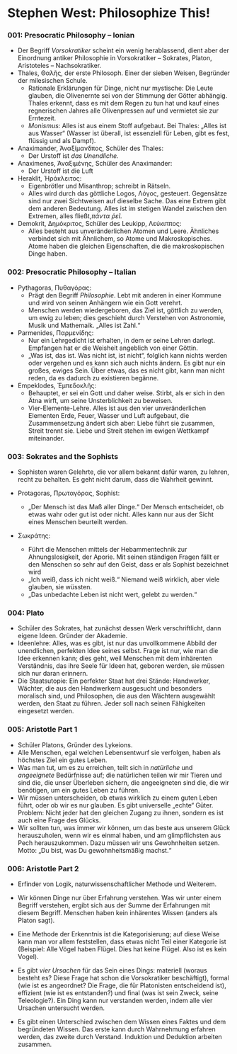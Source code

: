 # Stephen West: Philosophize This!

### 001: Presocratic Philosophy – Ionian

* Der Begriff _Vorsokratiker_ scheint ein wenig herablassend, dient aber der Einordnung antiker Philosophie in Vorsokratiker – Sokrates, Platon, Aristoteles – Nachsokratiker.
* Thales, Θαλῆς, der erste Philosoph. Einer der sieben Weisen, Begründer der milesischen Schule.
  * Rationale Erklärungen für Dinge, nicht nur mystische: Die Leute glauben, die Olivenernte sei von der Stimmung der Götter abhängig. Thales erkennt, dass es mit dem Regen zu tun hat und kauf eines regnerischen Jahres alle Olivenpressen auf und vermietet sie zur Erntezeit.
  * _Monismus:_ Alles ist aus einem Stoff aufgebaut. Bei Thales: „Alles ist aus Wasser“ (Wasser ist überall, ist essenziell für Leben, gibt es fest, flüssig und als Dampf).
* Anaximander, Ἀναξίμανδπος, Schüler des Thales:
  * Der Urstoff ist _das Unendliche._
* Anaximenes, Ἀναξιμένης, Schüler des Anaximander:
  * Der Urstoff ist die Luft
* Heraklit, Ἡράκλειτος:
  * Eigenbrötler und Misanthrop; schreibt in Rätseln.
  * Alles wird durch das göttliche Logos, Λόγος, gesteuert. Gegensätze sind nur zwei Sichtweisen auf dieselbe Sache. Das eine Extrem gibt dem anderen Bedeutung. Alles ist im stetigen Wandel zwischen den Extremen, alles fließt,_πάντα ῥεῖ._
* Demokrit, Δημόκριτος, Schüler des Leukipp, Λεύκιππος:
  * Alles besteht aus unveränderlichen Atomen und Leere. Ähnliches verbindet sich mit Ähnlichem, so Atome und Makroskopisches. Atome haben die gleichen Eigenschaften, die die makroskopischen Dinge haben.

### 002: Presocratic Philosophy – Italian

* Pythagoras, Πυθαγόρας:
  * Prägt den Begriff _Philosophie_. Lebt mit anderen in einer Kommune und wird von seinen Anhängern wie ein Gott verehrt.
  * Menschen werden wiedergeboren, das Ziel ist, göttlich zu werden, um ewig zu leben; dies geschieht durch Verstehen von Astronomie, Musik und Mathemaik. „Alles ist Zahl.“
* Parmenides, Παρμενίδης:
  * Nur ein Lehrgedicht ist erhalten, in dem er seine Lehren darlegt. Empfangen hat er die Weisheit angeblich von einer Göttin.
  * „Was ist, das ist. Was nicht ist, ist nicht“, folglich kann nichts werden oder vergehen und es kann sich auch nichts ändern. Es gibt nur ein großes, ewiges Sein. Über etwas, das es nicht gibt, kann man nicht reden, da es dadurch zu existieren begänne.
* Empeklodes, Ἐμπεδοκλῆς:
  * Behauptet, er sei ein Gott und daher weise. Stirbt, als er sich in den Ätna wirft, um seine Unsterblichkeit zu beweisen.
  * Vier-Elemente-Lehre. Alles ist aus den vier unveränderlichen Elementen Erde, Feuer, Wasser und Luft aufgebaut, die Zusammensetzung ändert sich aber: Liebe führt sie zusammen, Streit trennt sie. Liebe und Streit stehen im ewigen Wettkampf miteinander.

### 003: Sokrates and the Sophists

* Sophisten waren Gelehrte, die vor allem bekannt dafür waren, zu lehren, recht zu behalten. Es geht nicht darum, dass die Wahrheit gewinnt.

* Protagoras, Πρωταγόρας, Sophist:
  * „Der Mensch ist das Maß aller Dinge.“ Der Mensch entscheidet, ob etwas wahr oder gut ist oder nicht. Alles kann nur aus der Sicht eines Menschen beurteilt werden.
* Σωκράτης:
  * Führt die Menschen mittels der Hebammentechnik zur Ahnungslosigkeit, der Aporie. Mit seinen ständigen Fragen fällt er den Menschen so sehr auf den Geist, dass er als Sophist bezeichnet wird
  * „Ich weiß, dass ich nicht weiß.“ Niemand weiß wirklich, aber viele glauben, sie wüssten.
  * „Das unbedachte Leben ist nicht wert, gelebt zu werden.“

### 004: Plato

* Schüler des Sokrates, hat zunächst dessen Werk verschriftlicht, dann eigene Ideen. Gründer der Akademie.
* Ideenlehre: Alles, was es gibt, ist nur das unvollkommene Abbild der unendlichen, perfekten Idee seines selbst. Frage ist nur, wie man die Idee erkennen kann; dies geht, weil Menschen mit dem inhärenten Verständnis, das ihre Seele für Ideen hat, geboren werden, sie müssen sich nur daran erinnern.
* Die Staatsutopie: Ein perfekter Staat hat drei Stände: Handwerker, Wächter, die aus den Handwerkern ausgesucht und besonders moralisch sind, und Philosophen, die aus den Wächtern ausgewählt werden, den Staat zu führen. Jeder soll nach seinen Fähigkeiten eingesetzt werden.

### 005: Aristotle Part 1

* Schüler Platons, Gründer des Lykeions.
* Alle Menschen, egal welchen Lebensentwurf sie verfolgen, haben als höchstes Ziel ein gutes Leben.
* Was man tut, um es zu erreichen, teilt sich in _natürliche_ und _angeeignete_ Bedürfnisse auf; die natürlichen teilen wir mir Tieren und sind die, die unser Überleben sichern, die angeeigneten sind die, die wir benötigen, um ein gutes Leben zu führen.
* Wir müssen unterscheiden, ob etwas wirklich zu einem guten Leben führt, oder ob wir es nur glauben. Es gibt universelle „echte“ Güter. Problem: Nicht jeder hat den gleichen Zugang zu ihnen, sondern es ist auch eine Frage des Glücks.
* Wir sollten tun, was immer wir können, um das beste aus unserem Glück herauszuholen, wenn wir es einmal haben, und am glimpflichsten aus Pech herauszukommen. Dazu müssen wir uns Gewohnheiten setzen. Motto: „Du bist, was Du gewohnheitsmäßig machst.“

### 006: Aristotle Part 2

* Erfinder von Logik, naturwissenschaftlicher Methode und Weiterem.
* Wir können Dinge nur über Erfahrung verstehen. Was wir unter einem Begriff verstehen, ergibt sich aus der Summe der Erfahrungen mit diesem Begriff. Menschen haben kein inhärentes Wissen (anders als Platon sagt).
* Eine Methode der Erkenntnis ist die Kategorisierung; auf diese Weise kann man vor allem feststellen, dass etwas nicht Teil einer Kategorie ist (Beispiel: Alle Vögel haben Flügel. Dies hat keine Flügel. Also ist es kein Vogel).

* Es gibt _vier Ursachen_ für das Sein eines Dings: materiell (woraus besteht es? Diese Frage hat schon die Vorsokratiker beschäftigt), formal (wie ist es angeordnet? Die Frage, die für Platonisten entscheidend ist), effizient (wie ist es entstanden?) und final (was ist sein Zweck, seine Teleologie?). Ein Ding kann nur verstanden werden, indem alle vier Ursachen untersucht werden.
* Es gibt einen Unterschied zwischen dem Wissen eines Faktes und dem begründeten Wissen. Das erste kann durch Wahrnehmung erfahren werden, das zweite durch Verstand. Induktion und Deduktion arbeiten zusammen.